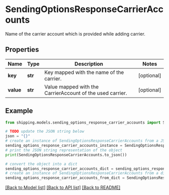 # SendingOptionsResponseCarrierAccounts

Name of the carrier account which is provided while adding carrier.

## Properties

Name | Type | Description | Notes
------------ | ------------- | ------------- | -------------
**key** | **str** | Key mapped with the name of the carrier. | [optional] 
**value** | **str** | Value mapped with the CarrierAccount of the used carrier. | [optional] 

## Example

```python
from shipping.models.sending_options_response_carrier_accounts import SendingOptionsResponseCarrierAccounts

# TODO update the JSON string below
json = "{}"
# create an instance of SendingOptionsResponseCarrierAccounts from a JSON string
sending_options_response_carrier_accounts_instance = SendingOptionsResponseCarrierAccounts.from_json(json)
# print the JSON string representation of the object
print(SendingOptionsResponseCarrierAccounts.to_json())

# convert the object into a dict
sending_options_response_carrier_accounts_dict = sending_options_response_carrier_accounts_instance.to_dict()
# create an instance of SendingOptionsResponseCarrierAccounts from a dict
sending_options_response_carrier_accounts_from_dict = SendingOptionsResponseCarrierAccounts.from_dict(sending_options_response_carrier_accounts_dict)
```
[[Back to Model list]](../README.md#documentation-for-models) [[Back to API list]](../README.md#documentation-for-api-endpoints) [[Back to README]](../README.md)


